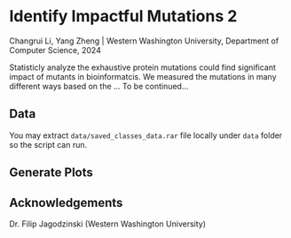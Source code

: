 # Identify Impactful Mutations 2
Changrui Li, Yang Zheng | Western Washington University, Department of Computer Science, 2024

Statisticly analyze the exhaustive protein mutations could find significant impact of mutants in bioinformatcis. We measured the mutations in many different ways based on the ...
To be continued...

## Data
You may extract `data/saved_classes_data.rar` file locally under `data` folder so the script can run.

##  

## Generate Plots


## Acknowledgements

Dr. Filip Jagodzinski (Western Washington University)